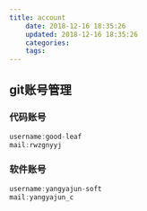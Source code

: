 ```yaml
---
title: account
    date: 2018-12-16 18:35:26
    updated: 2018-12-16 18:35:26
    categories:
    tags:
---
```


## git账号管理

### 代码账号

```java
username:good-leaf
mail:rwzgnyyj
```

### 软件账号

```java
username:yangyajun-soft
mail:yangyajun_c
```

